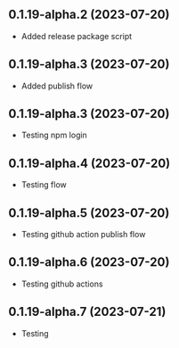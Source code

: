 ## 0.1.19-alpha.2 (2023-07-20)
- Added release package script

## 0.1.19-alpha.3 (2023-07-20)
- Added publish flow

## 0.1.19-alpha.3 (2023-07-20)
- Testing npm login

## 0.1.19-alpha.4 (2023-07-20)
- Testing flow

## 0.1.19-alpha.5 (2023-07-20)
- Testing github action publish flow

## 0.1.19-alpha.6 (2023-07-20)
- Testing github actions

## 0.1.19-alpha.7 (2023-07-21)
- Testing

